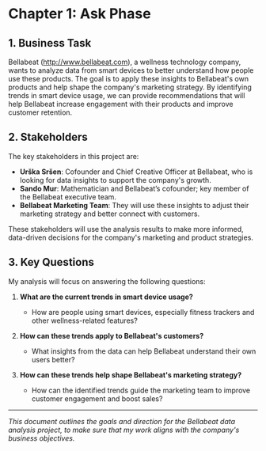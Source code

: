 # Chapter 1: Ask Phase

## 1. Business Task

Bellabeat (<http://www.bellabeat.com>), a wellness technology company, wants to analyze data from smart devices to better understand how people use these products. 
The goal is to apply these insights to Bellabeat's own products and help shape the company's marketing strategy. 
By identifying trends in smart device usage, we can provide recommendations that will help Bellabeat increase engagement with their products and improve customer retention.

## 2. Stakeholders

The key stakeholders in this project are:

- **Urška Sršen**: Cofounder and Chief Creative Officer at Bellabeat, who is looking for data insights to support the company's growth.
- **Sando Mur**: Mathematician and Bellabeat’s cofounder; key member of the Bellabeat executive team.
- **Bellabeat Marketing Team**: They will use these insights to adjust their marketing strategy and better connect with customers.

These stakeholders will use the analysis results to make more informed, data-driven decisions for the company's marketing and product strategies.

## 3. Key Questions

My analysis will focus on answering the following questions:

1. **What are the current trends in smart device usage?**
   - How are people using smart devices, especially fitness trackers and other wellness-related features?

2. **How can these trends apply to Bellabeat's customers?**
   - What insights from the data can help Bellabeat understand their own users better?

3. **How can these trends help shape Bellabeat's marketing strategy?**
   - How can the identified trends guide the marketing team to improve customer engagement and boost sales?


---
*This document outlines the goals and direction for the Bellabeat data analysis project, to make sure that my work aligns with the company's business objectives.*
